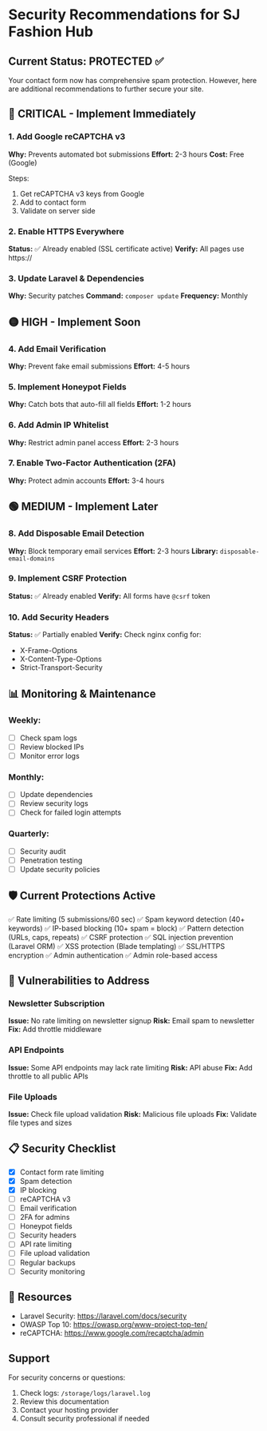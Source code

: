 # Security Recommendations for SJ Fashion Hub

## Current Status: PROTECTED ✅

Your contact form now has comprehensive spam protection. However, here are additional recommendations to further secure your site.

## 🔴 CRITICAL - Implement Immediately

### 1. Add Google reCAPTCHA v3
**Why:** Prevents automated bot submissions
**Effort:** 2-3 hours
**Cost:** Free (Google)

Steps:
1. Get reCAPTCHA v3 keys from Google
2. Add to contact form
3. Validate on server side

### 2. Enable HTTPS Everywhere
**Status:** ✅ Already enabled (SSL certificate active)
**Verify:** All pages use https://

### 3. Update Laravel & Dependencies
**Why:** Security patches
**Command:** `composer update`
**Frequency:** Monthly

## 🟡 HIGH - Implement Soon

### 4. Add Email Verification
**Why:** Prevent fake email submissions
**Effort:** 4-5 hours

### 5. Implement Honeypot Fields
**Why:** Catch bots that auto-fill all fields
**Effort:** 1-2 hours

### 6. Add Admin IP Whitelist
**Why:** Restrict admin panel access
**Effort:** 2-3 hours

### 7. Enable Two-Factor Authentication (2FA)
**Why:** Protect admin accounts
**Effort:** 3-4 hours

## 🟢 MEDIUM - Implement Later

### 8. Add Disposable Email Detection
**Why:** Block temporary email services
**Effort:** 2-3 hours
**Library:** `disposable-email-domains`

### 9. Implement CSRF Protection
**Status:** ✅ Already enabled
**Verify:** All forms have `@csrf` token

### 10. Add Security Headers
**Status:** ✅ Partially enabled
**Verify:** Check nginx config for:
- X-Frame-Options
- X-Content-Type-Options
- Strict-Transport-Security

## 📊 Monitoring & Maintenance

### Weekly:
- [ ] Check spam logs
- [ ] Review blocked IPs
- [ ] Monitor error logs

### Monthly:
- [ ] Update dependencies
- [ ] Review security logs
- [ ] Check for failed login attempts

### Quarterly:
- [ ] Security audit
- [ ] Penetration testing
- [ ] Update security policies

## 🛡️ Current Protections Active

✅ Rate limiting (5 submissions/60 sec)
✅ Spam keyword detection (40+ keywords)
✅ IP-based blocking (10+ spam = block)
✅ Pattern detection (URLs, caps, repeats)
✅ CSRF protection
✅ SQL injection prevention (Laravel ORM)
✅ XSS protection (Blade templating)
✅ SSL/HTTPS encryption
✅ Admin authentication
✅ Admin role-based access

## 🚨 Vulnerabilities to Address

### Newsletter Subscription
**Issue:** No rate limiting on newsletter signup
**Risk:** Email spam to newsletter
**Fix:** Add throttle middleware

### API Endpoints
**Issue:** Some API endpoints may lack rate limiting
**Risk:** API abuse
**Fix:** Add throttle to all public APIs

### File Uploads
**Issue:** Check file upload validation
**Risk:** Malicious file uploads
**Fix:** Validate file types and sizes

## 📋 Security Checklist

- [x] Contact form rate limiting
- [x] Spam detection
- [x] IP blocking
- [ ] reCAPTCHA v3
- [ ] Email verification
- [ ] 2FA for admins
- [ ] Honeypot fields
- [ ] Security headers
- [ ] API rate limiting
- [ ] File upload validation
- [ ] Regular backups
- [ ] Security monitoring

## 🔗 Resources

- Laravel Security: https://laravel.com/docs/security
- OWASP Top 10: https://owasp.org/www-project-top-ten/
- reCAPTCHA: https://www.google.com/recaptcha/admin

## Support

For security concerns or questions:
1. Check logs: `/storage/logs/laravel.log`
2. Review this documentation
3. Contact your hosting provider
4. Consult security professional if needed

